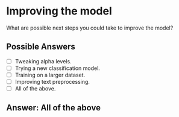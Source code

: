 # Improving the model #

What are possible next steps you could take to improve the model?

## Possible Answers ##
- [ ] Tweaking alpha levels.
- [ ] Trying a new classification model.
- [ ] Training on a larger dataset.
- [ ] Improving text preprocessing.
- [ ] All of the above.

## Answer: All of the above ##
